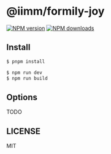 # @iimm/formily-joy

[![NPM version](https://img.shields.io/npm/v/@iimm/formily-joy.svg?style=flat)](https://npmjs.org/package/@iimm/formily-joy)
[![NPM downloads](http://img.shields.io/npm/dm/@iimm/formily-joy.svg?style=flat)](https://npmjs.org/package/@iimm/formily-joy)

## Install

```bash
$ pnpm install
```

```bash
$ npm run dev
$ npm run build
```

## Options

TODO

## LICENSE

MIT
